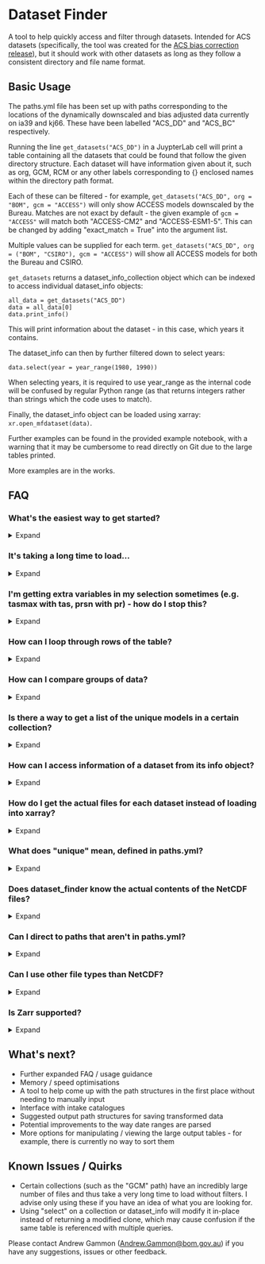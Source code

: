 # Dataset Finder

A tool to help quickly access and filter through datasets. Intended for ACS datasets (specifically, the tool was created for the [ACS bias correction release](https://github.com/AusClimateService/bias-correction-data-release)), but it should work with other datasets as long as they follow a consistent directory and file name format.

## Basic Usage

The paths.yml file has been set up with paths corresponding to the locations of the dynamically downscaled and bias adjusted data currently on ia39 and kj66. These have been labelled "ACS_DD" and "ACS_BC" respectively.

Running the line `get_datasets("ACS_DD")` in a JuypterLab cell will print a table containing all the datasets that could be found that follow the given directory structure. Each dataset will have information given about it, such as org, GCM, RCM or any other labels corresponding to {} enclosed names within the directory path format. 

Each of these can be filtered - for example, `get_datasets("ACS_DD", org = "BOM", gcm = "ACCESS")` will only show ACCESS models downscaled by the Bureau. Matches are not exact by default - the given example of `gcm = "ACCESS"` will match both "ACCESS-CM2" and "ACCESS-ESM1-5". This can be changed by adding "exact_match = True" into the argument list.

Multiple values can be supplied for each term. `get_datasets("ACS_DD", org = ("BOM", "CSIRO"), gcm = "ACCESS")` will show all ACCESS models for both the Bureau and CSIRO.

`get_datasets` returns a dataset_info_collection object which can be indexed to access individual dataset_info objects:

```
all_data = get_datasets("ACS_DD")
data = all_data[0]
data.print_info()
```

This will print information about the dataset - in this case, which years it contains.

The dataset_info can then by further filtered down to select years:
```
data.select(year = year_range(1980, 1990))
```
When selecting years, it is required to use year_range as the internal code will be confused by regular Python range (as that returns integers rather than strings which the code uses to match).

Finally, the dataset_info object can be loaded using xarray: `xr.open_mfdataset(data)`.

Further examples can be found in the provided example notebook, with a warning that it may be cumbersome to read directly on Git due to the large tables printed.

More examples are in the works.

## FAQ

### What's the easiest way to get started?
<details>
 <summary> Expand </summary>

The easiest way to get started using dataset_finder would be to clone this repository into the directory you're working in and simply add

```python
from dataset_finder.dataset_finder import *
```

to the beginning of your Python files. If you're putting your project files into the dataset_finder directory itself, just specify `dataset_finder` instead of `dataset_finder.dataset_finder`.

If running in an ARE JupyterLab notebook, you may need to direct your notebook to the correct location. The easiest way is to run 

```
cd your/work/directory
```

in a separate cell before the import statement.

</details>

### It's taking a long time to load...
<details>
 <summary> Expand </summary>

Unfortunately large data collections may take a while to loop through especially without any filtering. Solutions are being worked on to improve loading times (including to interface with intake catalogues where available).

</details>

### I'm getting extra variables in my selection sometimes (e.g. tasmax with tas, prsn with pr) - how do I stop this?
<details>
 <summary> Expand </summary>

By default, the various filtering and selecting options will match as long as the search term is a substring. This allows easily matching complicated names without needing to type them fully (such as "BARPA" instead of "BARPA-R"), or matching multiple similar sounding variants (such as "CCAM" for the various CSIRO and UQ-DEC runs), but may end up causing "tasmax" to match "tas" when "tas" itself was the desired variable. 

To disable substring matching, add `exact_match = True` as an argument and it will only match exactly.

</details>

### How can I loop through rows of the table?
<details>
 <summary> Expand </summary>

Entries (rows) in the dataset_info_collection can be accessed with by indexing, like a regular Python list. It can also be iterated over directly in a for loop:

```python
all_data = get_datasets(...)
for entry in all_data:
    ...
```

</details>

### How can I compare groups of data?
<details>
 <summary> Expand </summary>

There are two complementary methods to compare dataset_info_collection tables: `find_matches` and `find_missing`:
    
```python
matching_a = table_a.find_matches(table_b)
```
    
will return the entries in table_a that have at least one matching entry in table_b (defined as having equivalent properties (left of the line) for columns shared between the two tables). Conversely, `find_missing` will return the inverse (such that every entry of table_a will be in either `table_a.find_matches(table_b)` or `table_a.find_missing(table_b)` but not both.

Both methods support keyword arguments to specify which keys to match or not match against. The keyword argument `include_keys` can be used to specify columns to match against (instead of the default of picking common columns). The keyword argument `exclude_keys` can be used to specify columns *not* to match against from the default common columns list. Both keyword arguments cannot be specified simultaneously.

</details>

### Is there a way to get a list of the unique models in a certain collection?
<details>
 <summary> Expand </summary>

Yes - try something like `.get_all("gcm")`.

</details>

### How can I access information of a dataset from its info object?
<details>
 <summary> Expand </summary>

The `.data` attribute contains the unique information defining the dataset, such as gcm and org in common use cases. The `.get_info()` method can be called for a dictionary of lists for contents of the dataset, such as variables and years - `.print_info()` is a more readable version of this and makes it clear exactly what combinations of variables and years may exist within a dataset.

</details>

### How do I get the actual files for each dataset instead of loading into xarray?
<details>
 <summary> Expand </summary>

The files from the current selection of a dataset_info can be accessed using `.get_files()`. This is the same function and thus same list of files supplied to xarray when using `xr.open_mfdataset`. If used on a dataset_info_collection, `.get_files()` will return the files from every row concatenated into a single list.

</details>

### What does "unique" mean, defined in paths.yml?
<details>
 <summary> Expand </summary>

The "unique" field defines elements of a dataset that it does not make sense to load simultaneously, so the dataset_finder will have to either choose a value based on a defined priority, or simply raise an error to force the user to pick between them. The premier example is the "date_created" field (e.g. "v20241216" or "latest"), which may define different versions of the same file. 
    
If there are files with otherwise identical elements (such as `var = "pr"` and `year = 2015`), the dataset_finder will choose based on:
    
1) The user's choice if specified by `select`
2) The explicit order defined under the variable's "preferences" list if it exists
3) The implicit order defined by the variable's "default" parameter (where "high" means alphabetically highest) if it exists
    
If none of these are defined, an error will raised prompting the user to use `select` or `prioritise` to clear up the ambiguity.

</details>

### Does dataset_finder know the actual contents of the NetCDF files?
<details>
 <summary> Expand </summary>

No, the information is solely derived from reading the directory structure and file path. Discrepancies between this and the actual contents of the file will not be detected.

</details>

### Can I direct to paths that aren't in paths.yml?
<details>
 <summary> Expand </summary>

Yes, you can use the `filter_all` function instead of `get_datasets`, and supply the required arguments `format_dirs` and `format_file` (plus `unique` if needed), like in paths.yml.

</details>

### Can I use other file types than NetCDF?
<details>
 <summary> Expand </summary>

Yes! Since dataset_finder does not actually read the contents of any of the files, it can work seamlessly with any files that are well organised and named. For example, if saving images of plots for each model dataset_finder could in theory be used to quickly check that everything is present that should be present.

</details>

### Is Zarr supported?
<details>
 <summary> Expand </summary>

Yes - just ensure that there is a proceeding "/" after the file path to let the dataset_finder know to consider directories.

However, as multiple Zarr files cannot be opened simultaneously directly by xarray, care should be taken when actually trying to load datasets.

</details>

## What's next?

- Further expanded FAQ / usage guidance
- Memory / speed optimisations
- A tool to help come up with the path structures in the first place without needing to manually input
- Interface with intake catalogues
- Suggested output path structures for saving transformed data
- Potential improvements to the way date ranges are parsed
- More options for manipulating / viewing the large output tables - for example, there is currently no way to sort them

## Known Issues / Quirks

- Certain collections (such as the "GCM" path) have an incredibly large number of files and thus take a very long time to load without filters. I advise only using these if you have an idea of what you are looking for.
- Using "select" on a collection or dataset_info will modify it in-place instead of returning a modified clone, which may cause confusion if the same table is referenced with multiple queries.

Please contact Andrew Gammon (Andrew.Gammon@bom.gov.au) if you have any suggestions, issues or other feedback.
